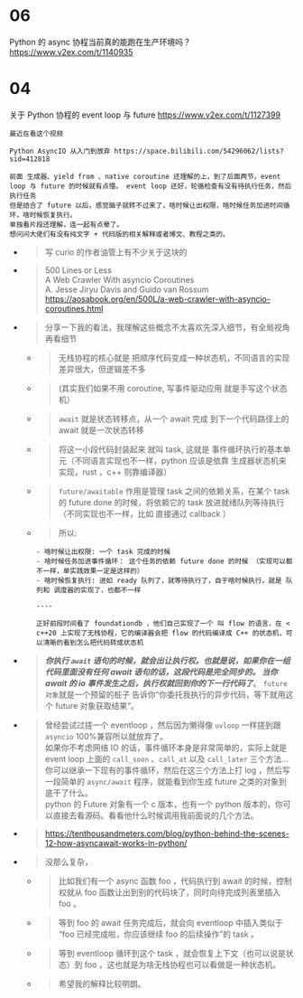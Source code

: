 
# 06

Python 的 async 协程当前真的能跑在生产环境吗？ https://www.v2ex.com/t/1140935

# 04

关于 Python 协程的 event loop 与 future https://www.v2ex.com/t/1127399
```console
最近在看这个视频

Python AsyncIO 从入门到放弃 https://space.bilibili.com/54296062/lists?sid=412818

前面 生成器、yield from 、native coroutine 还理解的上，到了后面两节，event loop 与 future 的时候就有点懵。 event loop 还好，轮循检查有没有待执行任务，然后执行任务
但是结合了 future 以后，感觉脑子就转不过来了，啥时候让出权限，啥时候任务加进时间循环，啥时候恢复执行。
单独看片段还理解，连一起有点晕了。
想问问大佬们有没有纯文字 + 代码版的相关解释或者博文、教程之类的。
```
- > 写 curio 的作者油管上有不少关于这块的
- > 500 Lines or Less <br> A Web Crawler With asyncio Coroutines <br> A. Jesse Jiryu Davis and Guido van Rossum <br> https://aosabook.org/en/500L/a-web-crawler-with-asyncio-coroutines.html
- > 分享一下我的看法，我理解这些概念不太喜欢先深入细节，有全局视角再看细节
  * > 无栈协程的核心就是 把顺序代码变成一种状态机，不同语言的实现差异很大，但逻辑差不多
  * > (其实我们如果不用 coroutine, 写事件驱动应用 就是手写这个状态机）
  * > `await` 就是状态转移点，从一个 await 完成 到下一个代码路径上的 await 就是一次状态转移
  * > 将这一小段代码封装起来 就叫 task, 这就是 事件循环执行的基本单元（不同语言实现也不一样，python 应该是依靠 生成器状态机来实现，rust ，c++ 则靠编译器）
  * > `future/awaitable` 作用是管理 task 之间的依赖关系，在某个 task 的 future done 的时候，将依赖它的 task 放进就绪队列等待执行（不同实现也不一样，比如 直接通过 callback ）
  * > 所以:
    ```
    - 啥时候让出权限: 一个 task 完成的时候
    - 啥时候任务加进事件循环： 这个任务的依赖 future done 的时候 （实现可以都不一样，单实践效果一定是这样的）
    - 啥时候恢复执行: 进如 ready 队列了，就等待执行了，自于啥时候执行，就是 队列和 调度器的实现了，也都不一样

    ----

    正好前段时间看了 foundationdb ，他们自己实现了一个 叫 flow 的语言，在 < c++20 上实现了无栈协程，它的编译器会把 flow 的代码编译成 C++ 的状态机，可以清晰的看到怎么把代码转成状态机
    ```
- > ***你执行 `await` 语句的时候，就会出让执行权。也就是说，如果你在一组代码里面没有任何 await 语句的话，这段代码是完全同步的。 当你 await 的 io 事件发生之后，执行权就回到你的下一行代码了***。 `future 对象`就是一个预留的桩子 告诉你“你委托我执行的异步代码，等下就用这个 future 对象获取结果”。
- > 曾经尝试过搓一个 eventloop ，然后因为懒得像 `uvloop` 一样搓到跟 `asyncio` 100%兼容所以就放弃了。 <br> 如果你不考虑网络 IO 的话，事件循环本身是非常简单的，实际上就是 event loop 上面的 `call_soon` 、`call_at` 以及 `call_later` 三个方法... 你可以继承一下现有的事件循环，然后在这三个方法上打 log ，然后写一段简单的 `async/await` 程序，就能看到你生成 future 之类的对象到底干了什么。 <br> python 的 Future 对象有一个 c 版本，也有一个 python 版本的，你可以直接去看源码。看看他什么时候调用我前面说的几个方法。
- > https://tenthousandmeters.com/blog/python-behind-the-scenes-12-how-asyncawait-works-in-python/
- > 没那么复杂，
  * > 比如我们有一个 async 函数 foo ，代码执行到 await 的时候，控制权就从 foo 函数让出到别的代码块了，同时向待完成列表里插入 foo 。
  * > 等到 foo 的 await 任务完成后，就会向 eventloop 中插入类似于 “foo 已经完成啦，你应该继续 foo 的后续操作”的 task 。
  * > 等到 eventloop 循环到这个 task ，就会恢复上下文（也可以说是状态）到 foo ，这也就是为啥无栈协程也可以看做是一种状态机。
  * > 希望我的解释比较明朗。
